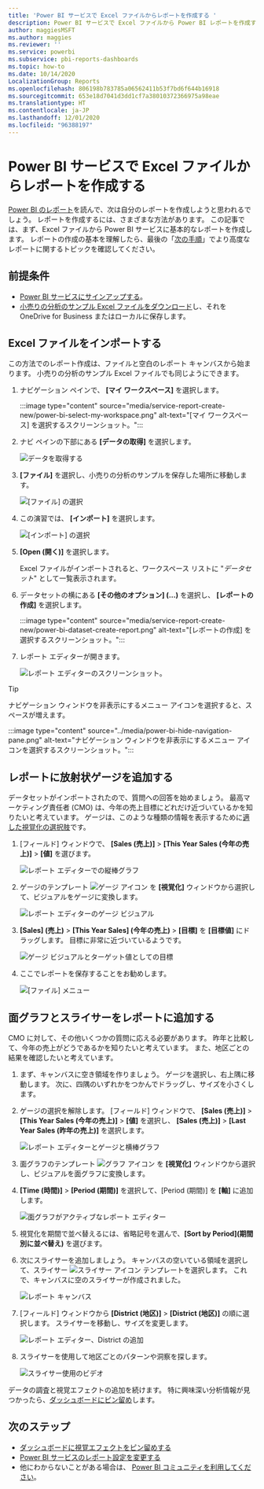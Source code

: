 ```yaml
---
title: 'Power BI サービスで Excel ファイルからレポートを作成する '
description: Power BI サービスで Excel ファイルから Power BI レポートを作成する
author: maggiesMSFT
ms.author: maggies
ms.reviewer: ''
ms.service: powerbi
ms.subservice: pbi-reports-dashboards
ms.topic: how-to
ms.date: 10/14/2020
LocalizationGroup: Reports
ms.openlocfilehash: 806198b783785a06562411b53f7bd6f644b16918
ms.sourcegitcommit: 653e18d7041d3dd1cf7a38010372366975a98eae
ms.translationtype: HT
ms.contentlocale: ja-JP
ms.lasthandoff: 12/01/2020
ms.locfileid: "96388197"
---
```

# <a name="create-a-report-from-an-excel-file-in-the-power-bi-service"></a>Power BI サービスで Excel ファイルからレポートを作成する
[Power BI のレポート](../consumer/end-user-reports.md)を読んで、次は自分のレポートを作成しようと思われるでしょう。 レポートを作成するには、さまざまな方法があります。 この記事では、まず、Excel ファイルから Power BI サービスに基本的なレポートを作成します。 レポートの作成の基本を理解したら、最後の「[次の手順](#next-steps)」でより高度なレポートに関するトピックを確認してください。  

## <a name="prerequisites"></a>前提条件
- [Power BI サービスにサインアップする](../fundamentals/service-self-service-signup-for-power-bi.md)。 
- [小売りの分析のサンプル Excel ファイルをダウンロード](https://go.microsoft.com/fwlink/?LinkId=529778)し、それを OneDrive for Business またはローカルに保存します。

## <a name="import-the-excel-file"></a>Excel ファイルをインポートする
この方法でのレポート作成は、ファイルと空白のレポート キャンバスから始まります。 小売りの分析のサンプル Excel ファイルでも同じようにできます。

1. ナビゲーション ペインで、 **[マイ ワークスペース]** を選択します。
   
   :::image type="content" source="media/service-report-create-new/power-bi-select-my-workspace.png" alt-text="[マイ ワークスペース] を選択するスクリーンショット。":::
2. ナビ ペインの下部にある **[データの取得]** を選択します。
   
   ![データを取得する](media/service-report-create-new/power-bi-get-data3.png)
3. **[ファイル]** を選択し、小売りの分析のサンプルを保存した場所に移動します。
   
    ![[ファイル] の選択](media/service-report-create-new/power-bi-select-files.png)
4. この演習では、 **[インポート]** を選択します。
   
   ![[インポート] の選択](media/service-report-create-new/power-bi-import.png)
5. **[Open (開く)]** を選択します。

   Excel ファイルがインポートされると、ワークスペース リストに "*データセット*" として一覧表示されます。

1. データセットの横にある **[その他のオプション] (...)** を選択し、 **[レポートの作成]** を選択します。
   
   :::image type="content" source="media/service-report-create-new/power-bi-dataset-create-report.png" alt-text="[レポートの作成] を選択するスクリーンショット。":::
6. レポート エディターが開きます。 
   
   ![レポート エディターのスクリーンショット。](media/service-report-create-new/power-bi-blank-report.png)

> [!TIP]
> ナビゲーション ウィンドウを非表示にするメニュー アイコンを選択すると、スペースが増えます。
> 
> :::image type="content" source="../media/power-bi-hide-navigation-pane.png" alt-text="ナビゲーション ウィンドウを非表示にするメニュー アイコンを選択するスクリーンショット。":::


## <a name="add-a-radial-gauge-to-the-report"></a>レポートに放射状ゲージを追加する
データセットがインポートされたので、質問への回答を始めましょう。  最高マーケティング責任者 (CMO) は、今年の売上目標にどれだけ近づいているかを知りたいと考えています。 ゲージは、このような種類の情報を表示するために[適した視覚化の選択肢](../visuals/power-bi-report-visualizations.md)です。

1. [フィールド] ウィンドウで、 **[Sales (売上)]**  >  **[This Year Sales (今年の売上)]**  >  **[値]** を選びます。
   
    ![レポート エディターでの縦棒グラフ](media/service-report-create-new/power-bi-report-step1.png)
2. ゲージのテンプレート ![ゲージ アイコン](media/service-report-create-new/powerbi-gauge-icon.png) を **[視覚化]** ウィンドウから選択して、ビジュアルをゲージに変換します。
   
    ![レポート エディターのゲージ ビジュアル](media/service-report-create-new/power-bi-report-step2.png)
3. **\[Sales] \(売上)**  >  **\[This Year Sales] \(今年の売上)**  >  **[目標]** を **[目標値]** にドラッグします。 目標に非常に近づいているようです。
   
    ![ゲージ ビジュアルとターゲット値としての目標](media/service-report-create-new/power-bi-report-step3.png)
4. ここでレポートを保存することをお勧めします。
   
   ![[ファイル] メニュー](media/service-report-create-new/powerbi-save.png)

## <a name="add-an-area-chart-and-slicer-to-the-report"></a>面グラフとスライサーをレポートに追加する
CMO に対して、その他いくつかの質問に応える必要があります。 昨年と比較して、今年の売上がどうであるかを知りたいと考えています。 また、地区ごとの結果を確認したいと考えています。

1. まず、キャンバスに空き領域を作りましょう。 ゲージを選択し、右上隅に移動します。 次に、四隅のいずれかをつかんでドラッグし、サイズを小さくします。
2. ゲージの選択を解除します。 [フィールド] ウィンドウで、 **[Sales (売上)]**  >  **[This Year Sales (今年の売上)]**  >  **[値]** を選択し、 **[Sales (売上)]**  >  **[Last Year Sales (昨年の売上)]** を選択します。
   
    ![レポート エディターとゲージと横棒グラフ](media/service-report-create-new/power-bi-report-step4.png)
3. 面グラフのテンプレート ![グラフ アイコン](media/service-report-create-new/power-bi-areachart-icon.png) を **[視覚化]** ウィンドウから選択し、ビジュアルを面グラフに変換します。
4. **[Time (時間)]**  >  **[Period (期間)]** を選択して、[Period (期間)] を **[軸]** に追加します。
   
    ![面グラフがアクティブなレポート エディター](media/service-report-create-new/power-bi-report-step5.png)
5. 視覚化を期間で並べ替えるには、省略記号を選んで、**[Sort by Period]\(期間別に並べ替え\)** を選びます。
6. 次にスライサーを追加しましょう。 キャンバスの空いている領域を選択して、スライサー ![スライサー アイコン](media/service-report-create-new/power-bi-slicer-icon.png) テンプレートを選択します。 これで、キャンバスに空のスライサーが作成されました。
   
    ![レポート キャンバス](media/service-report-create-new/power-bi-report-step6.png)    
7. [フィールド] ウィンドウから **[District (地区)]**  >  **[District (地区)]** の順に選択します。 スライサーを移動し、サイズを変更します。
   
    ![レポート エディター、District の追加](media/service-report-create-new/power-bi-report-step7.png)  
8. スライサーを使用して地区ごとのパターンや洞察を探します。
   
   ![スライサー使用のビデオ](media/service-report-create-new/power-bi-slicer-video2.gif)  

データの調査と視覚エフェクトの追加を続けます。 特に興味深い分析情報が見つかったら、[ダッシュボードにピン留め](service-dashboard-pin-tile-from-report.md)します。

## <a name="next-steps"></a>次のステップ

* [ダッシュボードに視覚エフェクトをピン留めする](service-dashboard-pin-tile-from-report.md)
* [Power BI サービスのレポート設定を変更する](power-bi-report-settings.md)
* 他にわからないことがある場合は、 [Power BI コミュニティを利用してください](https://community.powerbi.com/)。
